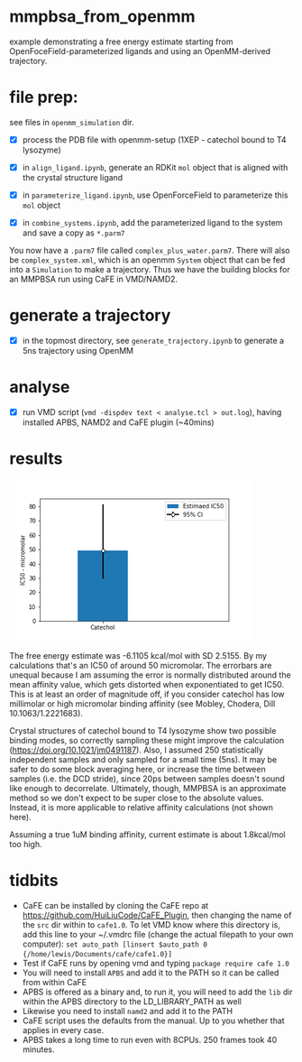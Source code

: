 # mmpbsa_from_openmm
example demonstrating a free energy estimate starting from OpenFoceField-parameterized ligands and using an OpenMM-derived
trajectory. 

# file prep:
see files in `openmm_simulation` dir.

- [x] process the PDB file with openmm-setup (1XEP - catechol bound to T4 lysozyme)
- [x] in `align_ligand.ipynb`, generate an RDKit `mol` object that is aligned
with the crystal structure ligand
- [x] in `parameterize_ligand.ipynb`, use OpenForceField to parameterize this `mol`
object 
- [x] in `combine_systems.ipynb`, add the parameterized ligand to the system and save a copy as `*.parm7`


You now have a `.parm7` file called `complex_plus_water.parm7`. There will also be `complex_system.xml`,
which is an openmm `System` object that can be fed into a `Simulation` to make a trajectory.
Thus we have the building blocks for an MMPBSA run using CaFE in VMD/NAMD2.

# generate a trajectory

- [x] in the topmost directory, see `generate_trajectory.ipynb` to generate a 5ns trajectory using OpenMM

# analyse

- [x] run VMD script (`vmd -dispdev text < analyse.tcl > out.log`), having installed APBS, NAMD2
and CaFE plugin (~40mins)

# results

![result](./ic50_estimate.png)

The free energy estimate was -6.1105 kcal/mol with SD 2.5155. By my calculations that's an IC50
of around 50 micromolar. The errorbars are unequal because I am assuming the error is normally
distributed around the mean affinity value, which gets distorted when exponentiated to get IC50. This is
at least an order of magnitude off, if you consider catechol has low millimolar or high micromolar
binding affinity (see Mobley, Chodera, Dill 10.1063/1.2221683).

Crystal structures of catechol bound to T4 lysozyme show two possible binding modes, so correctly
sampling these might improve the calculation (https://doi.org/10.1021/jm0491187). Also, I assumed 250 statistically
independent samples and only sampled for a small time (5ns). It may be safer to do some block averaging
here, or increase the time between
samples (i.e. the DCD stride), since 20ps between samples
doesn't sound like enough to decorrelate. Ultimately, though, MMPBSA is an approximate method so we don't expect
to be super close to the absolute values. Instead, it is more applicable to relative affinity calculations (not shown here).

Assuming a true 1uM binding affinity, current estimate is about 1.8kcal/mol too high. 



# tidbits

- CaFE can be installed by cloning the CaFE repo at https://github.com/HuiLiuCode/CaFE_Plugin,
then changing the name of the `src` dir within to `cafe1.0`. To let VMD know where this directory is,
add this line to your ~/.vmdrc file (change the actual filepath to your own computer):
`set auto_path [linsert $auto_path 0 {/home/lewis/Documents/cafe/cafe1.0}]`
- Test if CaFE runs by opening vmd and typing `package require cafe 1.0`
- You will need to install `APBS` and add it to the PATH so it can be called from within CaFE
- APBS is offered as a binary and, to run it, you will need to add the `lib` dir within the APBS
directory to the LD_LIBRARY_PATH as well
- Likewise you need to install `namd2` and add it to the PATH
- CaFE script uses the defaults from the manual. Up to you whether that applies in every case.
- APBS takes a long time to run even with 8CPUs. 250 frames took 40 minutes.
